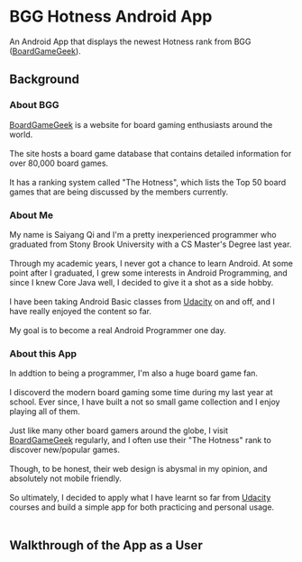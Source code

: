 # BGG Hotness Android App

An Android App that displays the newest Hotness rank from BGG ([BoardGameGeek](https://boardgamegeek.com/)).

## Background

### About BGG
[BoardGameGeek](https://boardgamegeek.com/) is a website for board gaming enthusiasts around the world.</br></br>
The site hosts a board game database that contains detailed information for over 80,000 board games.</br></br>
It has a ranking system called "The Hotness", which lists the Top 50 board games that are being discussed by the members currently.

### About Me
My name is Saiyang Qi and I'm a pretty inexperienced programmer who graduated from Stony Brook University with a CS Master's Degree last year.</br></br>
Through my academic years, I never got a chance to learn Android. At some point after I graduated, I grew some interests in Android Programming, and since I knew Core Java well, I decided to give it a shot as a side hobby.</br></br>
I have been taking Android Basic classes from [Udacity](https://www.udacity.com/) on and off, and I have really enjoyed the content so far.</br></br>
My goal is to become a real Android Programmer one day.  

### About this App
In addtion to being a programmer, I'm also a huge board game fan.</br></br>
I discoverd the modern board gaming some time during my last year at school. Ever since, I have built a not so small game collection and I enjoy playing all of them.</br></br>
Just like many other board gamers around the globe, I visit [BoardGameGeek](https://boardgamegeek.com/) regularly, and I often use their "The Hotness" rank to discover new/popular games.</br></br>
Though, to be honest, their web design is abysmal in my opinion, and absolutely not mobile friendly.</br></br>
So ultimately, I decided to apply what I have learnt so far from [Udacity](https://www.udacity.com/) courses and build a simple app for both practicing and personal usage.</br></br>

## Walkthrough of the App as a User
